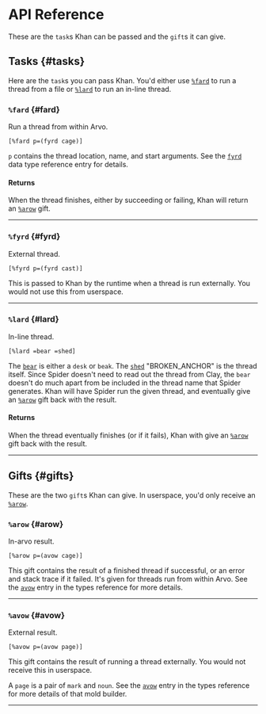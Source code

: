 # API Reference

These are the `task`s Khan can be passed and the `gift`s it can give.

## Tasks {#tasks}

Here are the `task`s you can pass Khan. You'd either use [`%fard`](#fard) to run a thread from a file or [`%lard`](#lard) to run an in-line thread.

### `%fard` {#fard}

Run a thread from within Arvo.

```hoon
[%fard p=(fyrd cage)]
```

`p` contains the thread location, name, and start arguments. See the [`fyrd`](types.md#fyrd) data type reference entry for details.

#### Returns

When the thread finishes, either by succeeding or failing, Khan will return an [`%arow`](#arow) gift.

---

### `%fyrd` {#fyrd}

External thread.

```hoon
[%fyrd p=(fyrd cast)]
```

This is passed to Khan by the runtime when a thread is run externally. You would not use this from userspace.

---

### `%lard` {#lard}

In-line thread.

```hoon
[%lard =bear =shed]
```

The [`bear`](types.md#bear) is either a `desk` or `beak`. The [`shed`](types.md#shed) "BROKEN_ANCHOR" is the thread itself. Since Spider doesn't need to read out the thread from Clay, the `bear` doesn't do much apart from be included in the thread name that Spider generates. Khan will have Spider run the given thread, and eventually give an [`%arow`](#arow) gift back with the result.

#### Returns

When the thread eventually finishes (or if it fails), Khan with give an [`%arow`](#arow) gift back with the result.

---

## Gifts {#gifts}

These are the two `gift`s Khan can give. In userspace, you'd only receive an [`%arow`](#arow).

### `%arow` {#arow}

In-arvo result.

```hoon
[%arow p=(avow cage)]
```

This gift contains the result of a finished thread if successful, or an error and stack trace if it failed. It's given for threads run from within Arvo. See the [`avow`](types.md#avow) entry in the types reference for more details.

---

### `%avow` {#avow}

External result.

```hoon
[%avow p=(avow page)]
```

This gift contains the result of running a thread externally. You would not receive this in userspace.


A `page` is a pair of `mark` and `noun`. See the [`avow`](types.md#avow) entry in the types reference for more details of that mold builder.

---
